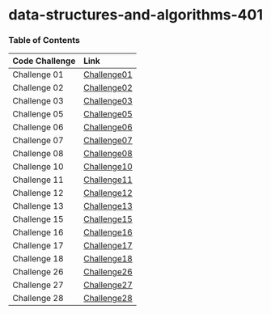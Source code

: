 # data-structures-and-algorithms-401

### Table of Contents

|      Code Challenge       |                 Link                   |
| :-------------------------| :------------------------------------- |
|     Challenge 01          |   [Challenge01](Challenge01/readme.md) |
|     Challenge 02          |   [Challenge02](Challenge02/readme.md) |
|     Challenge 03          |   [Challenge03](Challenge03/readme.md) |
|     Challenge 05          |   [Challenge05](Challenge05/readme.md) |
|     Challenge 06          |   [Challenge06](Challenge05/readme1.md)|
|     Challenge 07          |   [Challenge07](Challenge05/readme2.md)|
|     Challenge 08          |   [Challenge08](Challenge05/readme3.md)|
|     Challenge 10          |   [Challenge10](Challenge10/readme.md) |
|     Challenge 11          |   [Challenge11](Challenge10/readme1.md)|
|     Challenge 12          |   [Challenge12](Challenge10/readme2.md)|
|     Challenge 13          |   [Challenge13](Challenge10/readme4.md)|
|     Challenge 15          |   [Challenge15](Challenge10/readme3.md)|
|     Challenge 16          |   [Challenge16](Challenge10/readme5.md)|
|     Challenge 17          |   [Challenge17](Challenge10/readme6.md)|
|     Challenge 18          |   [Challenge18](Challenge10/readme7.md)|
|     Challenge 26          |   [Challenge26](Challenge26/readme.md) |
|     Challenge 27          |   [Challenge27](Challenge27/readme.md) |
|     Challenge 28          |   [Challenge28](Challenge28/readme.md) |